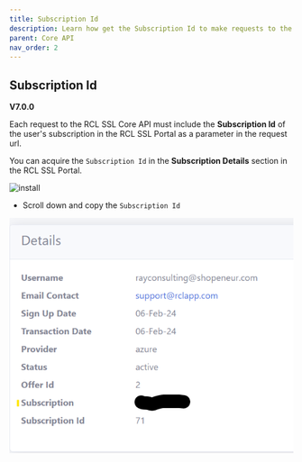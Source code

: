 ```yaml
---
title: Subscription Id
description: Learn how get the Subscription Id to make requests to the RCL SSL Core API
parent: Core API
nav_order: 2
---
```


## Subscription Id
**V7.0.0**

Each request to the RCL SSL Core API must include the **Subscription Id** of the user's subscription in the RCL SSL Portal as a parameter in the request url. 

You can acquire the ``Subscription Id`` in the **Subscription Details** section in the RCL SSL Portal.

![install](../images/autorenew_configure/add_subscriptionid.png)

- Scroll down and copy the ``Subscription Id`` 

![install](../images/autorenew_configure/add_subscriptionid2.png)